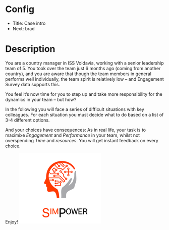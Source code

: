 # Config
 - Title: Case intro
 - Next: brad

# Description
You are a country manager in ISS Voldavia, working with a senior leadership team of 5.
You took over the team just 6 months ago (coming from another country), and you are aware that though the team members in general performs well individually,
the team spirit is relatively low – and Engagement Survey data supports this.

You feel it’s now time for you to step up and take more responsibility for the dynamics in your team – but how?

In the following you will face a series of difficult situations with key colleagues. For each situation you must decide what to do based on a list of 3-4 different options. 

And your choices have consequences: As in real life, your task is to maximixe *Engagement* and *Performance* in your team, whilst not overspending *Time* and *resources*. You will get instant feedback on every choice. 

Enjoy!
![logo](simpower.png)
